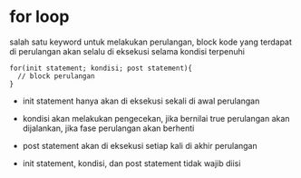 # for loop

salah satu keyword untuk melakukan perulangan,
block kode yang terdapat di perulangan akan selalu di eksekusi selama kondisi terpenuhi

```
for(init statement; kondisi; post statement){
  // block perulangan
}
```

- init statement hanya akan di eksekusi sekali di awal perulangan
- kondisi akan melakukan pengecekan, jika bernilai true perulangan akan dijalankan, jika fase perulangan akan berhenti
- post statement akan di eksekusi setiap kali di akhir perulangan

- init statement, kondisi, dan post statement tidak wajib diisi